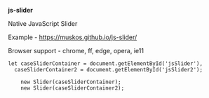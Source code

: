**js-slider**

Native JavaScript Slider

Example - https://muskos.github.io/js-slider/

Browser support - chrome, ff, edge, opera, ie11

````
let caseSliderContainer = document.getElementById('jsSlider'),
  caseSliderContainer2 = document.getElementById('jsSlider2');

    new Slider(caseSliderContainer);
    new Slider(caseSliderContainer2);
````